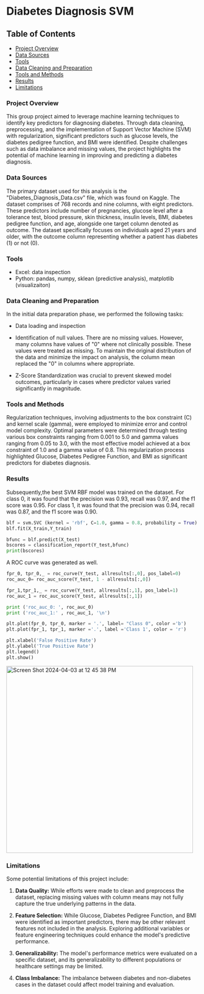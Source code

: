 # Diabetes Diagnosis SVM

## Table of Contents

- [Project Overview](#project-overview)
- [Data Sources](#data-sources)
- [Tools](#tools)
- [Data Cleaning and Preparation](#data-cleaning-and-preparation)
- [Tools and Methods](#tools-and-methods)
- [Results](#results)
- [Limitations](#limitations)

### Project Overview
This group project aimed to leverage machine learning techniques to identify key predictors for diagnosing diabetes. Through data cleaning, preprocessing, and the implementation of Support Vector Machine (SVM) with regularization, significant predictors such as glucose levels, the diabetes pedigree function, and BMI were identified. Despite challenges such as data imbalance and missing values, the project highlights the potential of machine learning in improving and predicting a diabetes diagnosis.

### Data Sources

The primary dataset used for this analysis is the "Diabetes_Diagnosis_Data.csv" file, which was found on Kaggle. The dataset comprises of 768 records and nine columns, with eight predictors. These predictors include number of pregnancies, glucose level after a tolerance test, blood pressure, skin thickness, insulin levels, BMI, diabetes pedigree function, and age, alongside one target column denoted as outcome. The dataset specifically focuses on individuals aged 21 years and older, with the outcome column representing whether a patient has diabetes (1) or not (0).

### Tools

- Excel: data inspection
- Python: pandas, numpy, sklean (predictive analysis), matplotlib (visualizaiton)

### Data Cleaning and Preparation

In the initial data preparation phase, we performed the following tasks:

- Data loading and inspection

- Identification of null values. There are no missing values. However, many columns have values of "0" where not clinically possible. These values were treated as missing. To maintain the original distribution of the data and minimize the impact on analysis, the column mean replaced the "0" in columns where appropriate.

- Z-Score Standardization was crucial to prevent skewed model outcomes, particularly in cases where predictor values varied significantly in magnitude.

### Tools and Methods

Regularization techniques, involving adjustments to the box constraint (C) and kernel scale (gamma), were employed to minimize error and control model complexity. Optimal parameters were determined through testing various box constraints ranging from 0.001 to 5.0 and gamma values ranging from 0.05 to 3.0, with the most effective model achieved at a box constraint of 1.0 and a gamma value of 0.8. This regularization process highlighted Glucose, Diabetes Pedigree Function, and BMI as significant predictors for diabetes diagnosis. 

### Results

Subsequently,the best SVM RBF model was trained on the dataset. For class 0, it was found that the precision was 0.93, recall was 0.97, and the f1 score was 0.95. For class 1, it was found that the precision was 0.94, recall was 0.87, and the f1 score was 0.90.

```python
blf = svm.SVC (kernel = 'rbf', C=1.0, gamma = 0.8, probability = True)
blf.fit(X_train,Y_train)

bfunc = blf.predict(X_test)
bscores = classification_report(Y_test,bfunc)
print(bscores)
```

A ROC curve was generated as well. 

```python
fpr_0, tpr_0,_ = roc_curve(Y_test, allresults[:,0], pos_label=0)
roc_auc_0= roc_auc_score(Y_test, 1 - allresults[:,0])

fpr_1,tpr_1,_ = roc_curve(Y_test, allresults[:,1], pos_label=1)
roc_auc_1 = roc_auc_score(Y_test, allresults[:,1])

print ('roc_auc_0: ', roc_auc_0)
print ('roc_auc_1:' , roc_auc_1, '\n')

plt.plot(fpr_0, tpr_0, marker = '.', label= "Class 0", color ='b')
plt.plot(fpr_1, tpr_1, marker ='.', label ='Class 1', color = 'r')

plt.xlabel('False Positive Rate')
plt.ylabel('True Positive Rate')
plt.legend()
plt.show()
```
<img width="490" alt="Screen Shot 2024-04-03 at 12 45 38 PM" src="https://github.com/sarahkpree/Diabetes_Diagnosis/assets/61251211/85928fcd-6826-415a-ba15-682499bb806d">


### Limitations

Some potential limitations of this project include:

1. **Data Quality:** While efforts were made to clean and preprocess the dataset, replacing missing values with column means may not fully capture the true underlying patterns in the data.

2. **Feature Selection:** While Glucose, Diabetes Pedigree Function, and BMI were identified as important predictors, there may be other relevant features not included in the analysis. Exploring additional variables or feature engineering techniques could enhance the model's predictive performance.

3. **Generalizability:** The model's performance metrics were evaluated on a specific dataset, and its generalizability to different populations or healthcare settings may be limited. 

4. **Class Imbalance:** The imbalance between diabetes and non-diabetes cases in the dataset could affect model training and evaluation. 

